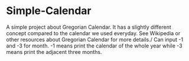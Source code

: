 # Simple-Calendar
A simple project about Gregorian Calendar. It has a slightly different concept compared to the calendar we used everyday. See Wikipedia or other resources about Gregorian Calendar for more details./
Can input -1 and -3 for month. -1 means print the calendar of the whole year while -3 means print the adjacent three months.
